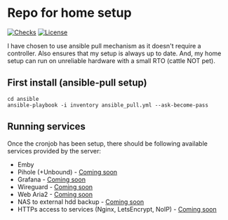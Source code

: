 # Repo for home setup

[![Checks](https://github.com/ahmedsajid/home-setup/workflows/checks/badge.svg)](https://github.com/ahmedsajid/home-setup/actions?query=workflow%3A%22checks%22)
[![License](https://img.shields.io/github/license/ahmedsajid/home-setup)](LICENSE)


I have chosen to use ansible pull mechanism as it doesn't require a controller.
Also ensures that my setup is always up to date.
And, my home setup can run on unreliable hardware with a small RTO (cattle NOT pet).

## First install (ansible-pull setup)
```
cd ansible
ansible-playbook -i inventory ansible_pull.yml --ask-become-pass
```

## Running services

Once the cronjob has been setup, there should be following available services provided by the server:
- Emby
- Pihole (+Unbound) - [Coming soon](https://github.com/ahmedsajid/home-setup/issues/28)
- Grafana - [Coming soon](https://github.com/ahmedsajid/home-setup/issues/30)
- Wireguard - [Coming soon](https://github.com/ahmedsajid/home-setup/issues/29)
- Web Aria2 - [Coming soon](https://github.com/ahmedsajid/home-setup/issues/31)
- NAS to external hdd backup - [Coming soon](https://github.com/ahmedsajid/home-setup/issues/32)
- HTTPs access to services (Nginx, LetsEncrypt, NoIP) - [Coming soon](https://github.com/ahmedsajid/home-setup/issues/33)

